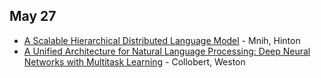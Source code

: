 May 27
------
  - [A Scalable Hierarchical Distributed Language Model](https://www.cs.toronto.edu/~amnih/papers/hlbl_final.pdf) - Mnih, Hinton
  - [A Unified Architecture for Natural Language Processing: Deep Neural Networks with Multitask Learning](http://ronan.collobert.com/pub/matos/2008_nlp_icml.pdf) - Collobert, Weston
